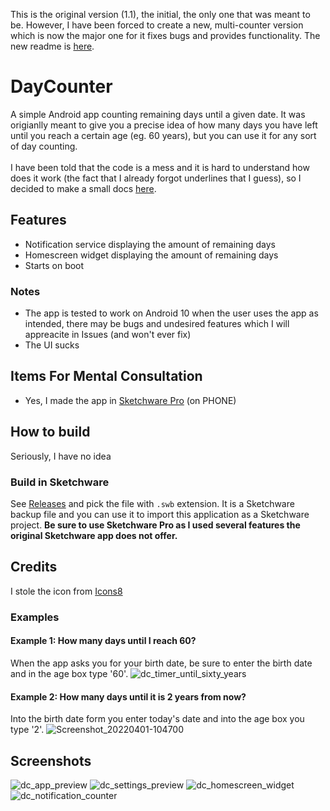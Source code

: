 This is the original version (1.1), the initial, the only one that was meant to be. However, I have been forced to create a new, multi-counter version which is now the major one for it fixes bugs and provides functionality. The new readme is [here](https://github.com/AttiliaTheHun/DayCounter/blob/master/README.md).<br>
# DayCounter
A simple Android app counting remaining days until a given date. It was origianlly meant to give you a precise idea of how many days you have left until you reach a certain age (eg. 60 years), but you can use it for any sort of day counting.<br>
<br>
I have been told that the code is a mess and it is hard to understand how does it work (the fact that I already forgot underlines that I guess), so I decided to make a small docs [here](https://github.com/AttiliaTheHun/DayCounter/blob/master/BRIEF_DOCUMENTATION.md).
## Features
- Notification service displaying the amount of remaining days
- Homescreen widget displaying the amount of remaining days
- Starts on boot
### Notes
- The app is tested to work on Android 10 when the user uses the app as intended, there may be bugs and undesired features which I will appreacite in Issues (and won't ever fix)
- The UI sucks
## Items For Mental Consultation
- Yes, I made the app in [Sketchware Pro](https://github.com/Sketchware-Pro/Sketchware-Pro) (on PHONE)
## How to build
Seriously, I have no idea
### Build in Sketchware
See [Releases](https://github.com/AttiliaTheHun/DayCounter/releases) and pick the file with `.swb` extension. It is a Sketchware backup file and you can use it to import this application as a Sketchware project. **Be sure to use __Sketchware Pro__ as I used several features the original Sketchware app does not offer.**
## Credits
I stole the icon from [Icons8](https://icons8.com)
### Examples
#### Example 1: How many days until I reach 60?
When the app asks you for your birth date, be sure to enter the birth date and in the age box type '60'.
![dc_timer_until_sixty_years](https://user-images.githubusercontent.com/37469561/161230935-059f80ff-bc1a-471c-bcf5-c1af127f0f6e.png)
#### Example 2: How many days until it is 2 years from now?
Into the birth date form you enter today's date and into the age box you type '2'.
![Screenshot_20220401-104700](https://user-images.githubusercontent.com/37469561/161231004-1e2d929d-2735-4ef4-83db-38c5171f73ea.png)
## Screenshots
![dc_app_preview](https://user-images.githubusercontent.com/37469561/161230814-fe27aa27-be73-4d1e-b944-11c262290d55.png)
![dc_settings_preview](https://user-images.githubusercontent.com/37469561/161231353-75129c2b-a085-4b0c-a8eb-4562038ed39c.png)
![dc_homescreen_widget](https://user-images.githubusercontent.com/37469561/161231392-d2160ff1-c13c-4566-b36f-d311fe15861b.png)
![dc_notification_counter](https://user-images.githubusercontent.com/37469561/161231437-ac9d461c-7758-4063-bd0b-94d402ed1bc0.png)

